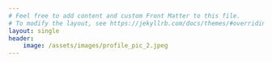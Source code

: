 ```yaml
---
# Feel free to add content and custom Front Matter to this file.
# To modify the layout, see https://jekyllrb.com/docs/themes/#overriding-theme-defaults
layout: single
header:
    image: /assets/images/profile_pic_2.jpeg
---
```

